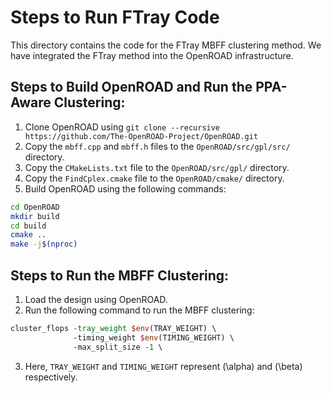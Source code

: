 # Steps to Run FTray Code
This directory contains the code for the FTray MBFF clustering method. We have 
integrated the FTray method into the OpenROAD infrastructure.

## Steps to Build OpenROAD and Run the PPA-Aware Clustering:
1. Clone OpenROAD using `git clone --recursive https://github.com/The-OpenROAD-Project/OpenROAD.git`
2. Copy the `mbff.cpp` and `mbff.h` files to the `OpenROAD/src/gpl/src/` directory.
3. Copy the `CMakeLists.txt` file to the `OpenROAD/src/gpl/` directory.
4. Copy the `FindCplex.cmake` file to the `OpenROAD/cmake/` directory.
5. Build OpenROAD using the following commands:
```bash
cd OpenROAD
mkdir build
cd build
cmake ..
make -j$(nproc)
```

## Steps to Run the MBFF Clustering:
1. Load the design using OpenROAD.
2. Run the following command to run the MBFF clustering:
```tcl
cluster_flops -tray_weight $env(TRAY_WEIGHT) \
              -timing_weight $env(TIMING_WEIGHT) \
              -max_split_size -1 \
```
3. Here, `TRAY_WEIGHT` and `TIMING_WEIGHT` represent \(\alpha\) and \(\beta\) respectively.